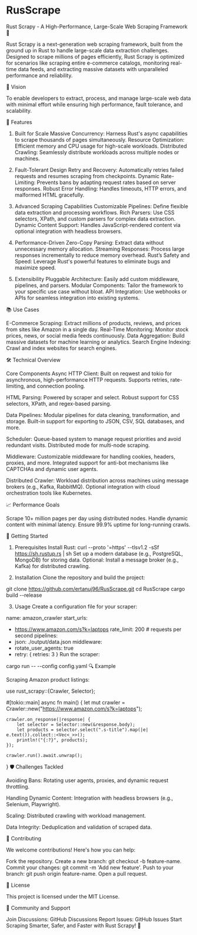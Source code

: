 # RusScrape

Rust Scrapy - A High-Performance, Large-Scale Web Scraping Framework 🦀

Rust Scrapy is a next-generation web scraping framework, built from the ground up in Rust to handle large-scale data extraction challenges. Designed to scrape millions of pages efficiently, Rust Scrapy is optimized for scenarios like scraping entire e-commerce catalogs, monitoring real-time data feeds, and extracting massive datasets with unparalleled performance and reliability.

🚀 Vision

To enable developers to extract, process, and manage large-scale web data with minimal effort while ensuring high performance, fault tolerance, and scalability.

🌟 Features

1. Built for Scale
Massive Concurrency: Harness Rust's async capabilities to scrape thousands of pages simultaneously.
Resource Optimization: Efficient memory and CPU usage for high-scale workloads.
Distributed Crawling: Seamlessly distribute workloads across multiple nodes or machines.

3. Fault-Tolerant Design
Retry and Recovery: Automatically retries failed requests and resumes scraping from checkpoints.
Dynamic Rate-Limiting: Prevents bans by adapting request rates based on server responses.
Robust Error Handling: Handles timeouts, HTTP errors, and malformed HTML gracefully.

5. Advanced Scraping Capabilities
Customizable Pipelines: Define flexible data extraction and processing workflows.
Rich Parsers: Use CSS selectors, XPath, and custom parsers for complex data extraction.
Dynamic Content Support: Handles JavaScript-rendered content via optional integration with headless browsers.

7. Performance-Driven
Zero-Copy Parsing: Extract data without unnecessary memory allocation.
Streaming Responses: Process large responses incrementally to reduce memory overhead.
Rust’s Safety and Speed: Leverage Rust's powerful features to eliminate bugs and maximize speed.

9. Extensibility
Pluggable Architecture: Easily add custom middleware, pipelines, and parsers.
Modular Components: Tailor the framework to your specific use case without bloat.
API Integration: Use webhooks or APIs for seamless integration into existing systems.

📚 Use Cases

E-Commerce Scraping: Extract millions of products, reviews, and prices from sites like Amazon in a single day.
Real-Time Monitoring: Monitor stock prices, news, or social media feeds continuously.
Data Aggregation: Build massive datasets for machine learning or analytics.
Search Engine Indexing: Crawl and index websites for search engines.

🛠️ Technical Overview

Core Components
Async HTTP Client:
Built on reqwest and tokio for asynchronous, high-performance HTTP requests.
Supports retries, rate-limiting, and connection pooling.

HTML Parsing:
Powered by scraper and select.
Robust support for CSS selectors, XPath, and regex-based parsing.

Data Pipelines:
Modular pipelines for data cleaning, transformation, and storage.
Built-in support for exporting to JSON, CSV, SQL databases, and more.

Scheduler:
Queue-based system to manage request priorities and avoid redundant visits.
Distributed mode for multi-node scraping.

Middleware:
Customizable middleware for handling cookies, headers, proxies, and more.
Integrated support for anti-bot mechanisms like CAPTCHAs and dynamic user agents.

Distributed Crawler:
Workload distribution across machines using message brokers (e.g., Kafka, RabbitMQ).
Optional integration with cloud orchestration tools like Kubernetes.

📈 Performance Goals

Scrape 10+ million pages per day using distributed nodes.
Handle dynamic content with minimal latency.
Ensure 99.9% uptime for long-running crawls.


🚀 Getting Started

1. Prerequisites
Install Rust:
curl --proto '=https' --tlsv1.2 -sSf https://sh.rustup.rs | sh
Set up a modern database (e.g., PostgreSQL, MongoDB) for storing data.
Optional: Install a message broker (e.g., Kafka) for distributed crawling.


3. Installation
Clone the repository and build the project:

git clone https://github.com/ertanuj96/RusScrape.git
cd RusScrape
cargo build --release

3. Usage
Create a configuration file for your scraper:

name: amazon_crawler
start_urls:
  - https://www.amazon.com/s?k=laptops
rate_limit: 200 # requests per second
pipelines:
  - json: ./output/data.json
middleware:
  - rotate_user_agents: true
  - retry: { retries: 3 }
Run the scraper:

cargo run -- --config config.yaml
🔍 Example

Scraping Amazon product listings:

use rust_scrapy::{Crawler, Selector};

#[tokio::main]
async fn main() {
    let mut crawler = Crawler::new("https://www.amazon.com/s?k=laptops");

    crawler.on_response(|response| {
        let selector = Selector::new(&response.body);
        let products = selector.select(".s-title").map(|e| e.text()).collect::<Vec<_>>();
        println!("{:?}", products);
    });

    crawler.run().await.unwrap();
}
🛡️ Challenges Tackled

Avoiding Bans:
Rotating user agents, proxies, and dynamic request throttling.

Handling Dynamic Content:
Integration with headless browsers (e.g., Selenium, Playwright).

Scaling:
Distributed crawling with workload management.

Data Integrity:
Deduplication and validation of scraped data.

🤝 Contributing

We welcome contributions! Here's how you can help:

Fork the repository.
Create a new branch: git checkout -b feature-name.
Commit your changes: git commit -m 'Add new feature'.
Push to your branch: git push origin feature-name.
Open a pull request.


📜 License

This project is licensed under the MIT License.

💬 Community and Support

Join Discussions: GitHub Discussions
Report Issues: GitHub Issues
Start Scraping Smarter, Safer, and Faster with Rust Scrapy! 🚀
